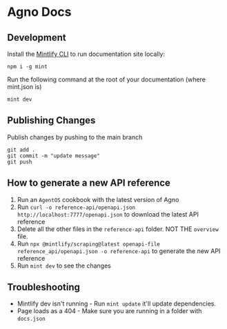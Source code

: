 # Agno Docs

## Development

Install the [Mintlify CLI](https://www.npmjs.com/package/mintlify) to run documentation site locally:

```
npm i -g mint
```

Run the following command at the root of your documentation (where mint.json is)

```
mint dev
```

## Publishing Changes

Publish changes by pushing to the main branch

```
git add .
git commit -m "update message"
git push
```

## How to generate a new API reference

1. Run an `AgentOS` cookbook with the latest version of Agno
2. Run `curl -o reference-api/openapi.json http://localhost:7777/openapi.json` to download the latest API reference
3. Delete all the other files in the `reference-api` folder. NOT THE `overview` file.
4. Run `npx @mintlify/scraping@latest openapi-file reference_api/openapi.json -o reference-api` to generate the new API reference
5. Run `mint dev` to see the changes

## Troubleshooting

- Mintlify dev isn't running - Run `mint update` it'll update dependencies.
- Page loads as a 404 - Make sure you are running in a folder with `docs.json`
